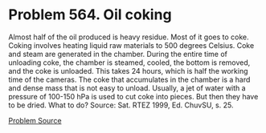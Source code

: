 # Problem 564. Oil coking

Almost half of the oil produced is heavy residue. Most of it goes to coke. Coking involves heating liquid raw materials to 500 degrees Celsius. Coke and steam are generated in the chamber. During the entire time of unloading coke, the chamber is steamed, cooled, the bottom is removed, and the coke is unloaded. This takes 24 hours, which is half the working time of the cameras. The coke that accumulates in the chamber is a hard and dense mass that is not easy to unload. Usually, a jet of water with a pressure of 100-150 hPa is used to cut coke into pieces. But then they have to be dried. What to do? Source: Sat. RTEZ 1999, Ed. ChuvSU, s. 25.

[Problem Source](https://www.trizland.ru/tasks/5227/)